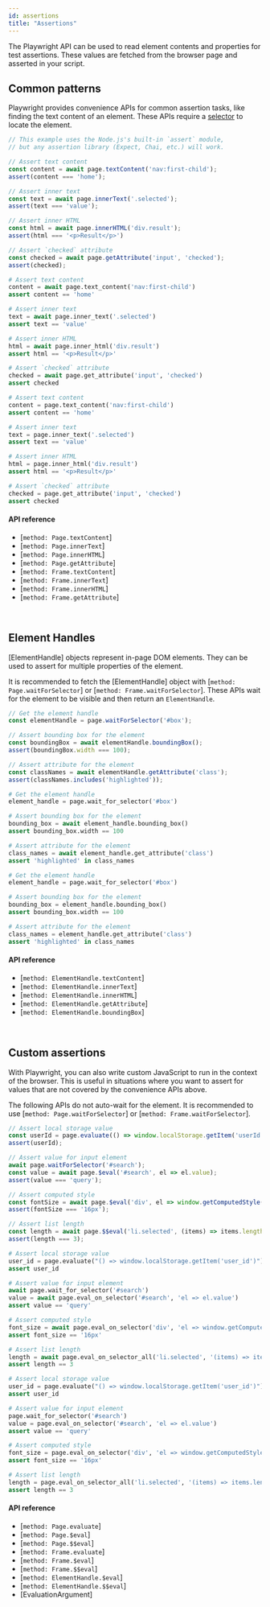 ```yaml
---
id: assertions
title: "Assertions"
---
```


The Playwright API can be used to read element contents and properties for test assertions. These values are fetched from the browser page and asserted in
your script.

<!-- TOC -->

## Common patterns

Playwright provides convenience APIs for common assertion tasks, like finding the
text content of an element. These APIs require a [selector](./selectors.md) to locate
the element.

```js
// This example uses the Node.js's built-in `assert` module,
// but any assertion library (Expect, Chai, etc.) will work.

// Assert text content
const content = await page.textContent('nav:first-child');
assert(content === 'home');

// Assert inner text
const text = await page.innerText('.selected');
assert(text === 'value');

// Assert inner HTML
const html = await page.innerHTML('div.result');
assert(html === '<p>Result</p>')

// Assert `checked` attribute
const checked = await page.getAttribute('input', 'checked');
assert(checked);
```

```python async
# Assert text content
content = await page.text_content('nav:first-child')
assert content == 'home'

# Assert inner text
text = await page.inner_text('.selected')
assert text == 'value'

# Assert inner HTML
html = await page.inner_html('div.result')
assert html == '<p>Result</p>'

# Assert `checked` attribute
checked = await page.get_attribute('input', 'checked')
assert checked
```

```python sync
# Assert text content
content = page.text_content('nav:first-child')
assert content == 'home'

# Assert inner text
text = page.inner_text('.selected')
assert text == 'value'

# Assert inner HTML
html = page.inner_html('div.result')
assert html == '<p>Result</p>'

# Assert `checked` attribute
checked = page.get_attribute('input', 'checked')
assert checked
```

#### API reference

- [`method: Page.textContent`]
- [`method: Page.innerText`]
- [`method: Page.innerHTML`]
- [`method: Page.getAttribute`]
- [`method: Frame.textContent`]
- [`method: Frame.innerText`]
- [`method: Frame.innerHTML`]
- [`method: Frame.getAttribute`]

<br/>

## Element Handles

[ElementHandle] objects represent in-page DOM
elements. They can be used to assert for multiple properties of the element.

It is recommended to fetch the [ElementHandle] object with
[`method: Page.waitForSelector`] or [`method: Frame.waitForSelector`]. These
APIs wait for the element to be visible and then return an `ElementHandle`.

```js
// Get the element handle
const elementHandle = page.waitForSelector('#box');

// Assert bounding box for the element
const boundingBox = await elementHandle.boundingBox();
assert(boundingBox.width === 100);

// Assert attribute for the element
const classNames = await elementHandle.getAttribute('class');
assert(classNames.includes('highlighted'));
```

```python async
# Get the element handle
element_handle = page.wait_for_selector('#box')

# Assert bounding box for the element
bounding_box = await element_handle.bounding_box()
assert bounding_box.width == 100

# Assert attribute for the element
class_names = await element_handle.get_attribute('class')
assert 'highlighted' in class_names
```

```python sync
# Get the element handle
element_handle = page.wait_for_selector('#box')

# Assert bounding box for the element
bounding_box = element_handle.bounding_box()
assert bounding_box.width == 100

# Assert attribute for the element
class_names = element_handle.get_attribute('class')
assert 'highlighted' in class_names
```

#### API reference

- [`method: ElementHandle.textContent`]
- [`method: ElementHandle.innerText`]
- [`method: ElementHandle.innerHTML`]
- [`method: ElementHandle.getAttribute`]
- [`method: ElementHandle.boundingBox`]

<br/>

## Custom assertions

With Playwright, you can also write custom JavaScript to run in the context of
the browser. This is useful in situations where you want to assert for values
that are not covered by the convenience APIs above.

The following APIs do not auto-wait for the element. It is recommended to use
[`method: Page.waitForSelector`] or
[`method: Frame.waitForSelector`].

```js
// Assert local storage value
const userId = page.evaluate(() => window.localStorage.getItem('userId'));
assert(userId);

// Assert value for input element
await page.waitForSelector('#search');
const value = await page.$eval('#search', el => el.value);
assert(value === 'query');

// Assert computed style
const fontSize = await page.$eval('div', el => window.getComputedStyle(el).fontSize);
assert(fontSize === '16px');

// Assert list length
const length = await page.$$eval('li.selected', (items) => items.length);
assert(length === 3);
```

```python async
# Assert local storage value
user_id = page.evaluate("() => window.localStorage.getItem('user_id')")
assert user_id

# Assert value for input element
await page.wait_for_selector('#search')
value = await page.eval_on_selector('#search', 'el => el.value')
assert value == 'query'

# Assert computed style
font_size = await page.eval_on_selector('div', 'el => window.getComputedStyle(el).fontSize')
assert font_size == '16px'

# Assert list length
length = await page.eval_on_selector_all('li.selected', '(items) => items.length')
assert length == 3
```

```python sync
# Assert local storage value
user_id = page.evaluate("() => window.localStorage.getItem('user_id')")
assert user_id

# Assert value for input element
page.wait_for_selector('#search')
value = page.eval_on_selector('#search', 'el => el.value')
assert value == 'query'

# Assert computed style
font_size = page.eval_on_selector('div', 'el => window.getComputedStyle(el).fontSize')
assert font_size == '16px'

# Assert list length
length = page.eval_on_selector_all('li.selected', '(items) => items.length')
assert length == 3
```

#### API reference

- [`method: Page.evaluate`]
- [`method: Page.$eval`]
- [`method: Page.$$eval`]
- [`method: Frame.evaluate`]
- [`method: Frame.$eval`]
- [`method: Frame.$$eval`]
- [`method: ElementHandle.$eval`]
- [`method: ElementHandle.$$eval`]
- [EvaluationArgument]
